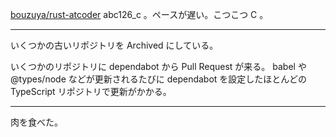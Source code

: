 [bouzuya/rust-atcoder][] abc126_c 。ペースが遅い。こつこつ C 。

---

いくつかの古いリポジトリを Archived にしている。

いくつかのリポジトリに dependabot から Pull Request が来る。 babel や @types/node などが更新されるたびに dependabot を設定したほとんどの TypeScript リポジトリで更新がかかる。

---

肉を食べた。

[bouzuya/rust-atcoder]: https://github.com/bouzuya/rust-atcoder
